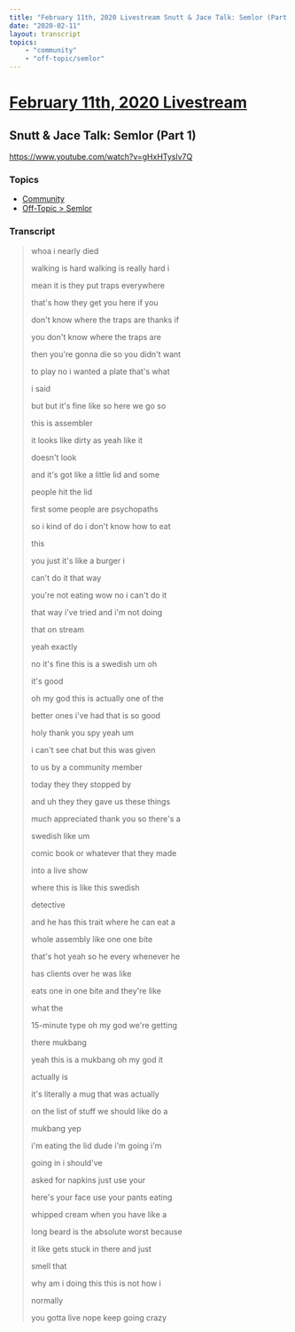 ```yaml
---
title: "February 11th, 2020 Livestream Snutt & Jace Talk: Semlor (Part 1)"
date: "2020-02-11"
layout: transcript
topics:
    - "community"
    - "off-topic/semlor"
---
```

# [February 11th, 2020 Livestream](../2020-02-11.md)
## Snutt & Jace Talk: Semlor (Part 1)
https://www.youtube.com/watch?v=gHxHTyslv7Q

### Topics
* [Community](../topics/community.md)
* [Off-Topic > Semlor](../topics/off-topic/semlor.md)

### Transcript

> whoa i nearly died
> 
> walking is hard walking is really hard i
> 
> mean it is they put traps everywhere
> 
> that's how they get you here if you
> 
> don't know where the traps are thanks if
> 
> you don't know where the traps are
> 
> then you're gonna die so you didn't want
> 
> to play no i wanted a plate that's what
> 
> i said
> 
> but but it's fine like so here we go so
> 
> this is assembler
> 
> it looks like dirty as yeah like it
> 
> doesn't look
> 
> and it's got like a little lid and some
> 
> people hit the lid
> 
> first some people are psychopaths
> 
> so i kind of do i don't know how to eat
> 
> this
> 
> you just it's like a burger i
> 
> can't do it that way
> 
> you're not eating wow no i can't do it
> 
> that way i've tried and i'm not doing
> 
> that on stream
> 
> yeah exactly
> 
> no it's fine this is a swedish um oh
> 
> it's good
> 
> oh my god this is actually one of the
> 
> better ones i've had that is so good
> 
> holy thank you spy yeah um
> 
>  i can't see chat but this was given
> 
> to us by a community member
> 
> today they they stopped by
> 
> and uh they they gave us these things
> 
> much appreciated thank you so there's a
> 
> swedish like um
> 
> comic book or whatever that they made
> 
> into a live show
> 
> where this is like this swedish
> 
> detective
> 
> and he has this trait where he can eat a
> 
> whole assembly like one one bite
> 
> that's hot yeah so he every whenever he
> 
> has clients over he was like
> 
> eats one in one bite and they're like
> 
> what the
> 
> 15-minute type oh my god we're getting
> 
> there mukbang
> 
> yeah this is a mukbang oh my god it
> 
> actually is
> 
> it's literally a mug that was actually
> 
> on the list of stuff we should like do a
> 
> mukbang yep
> 
> i'm eating the lid dude i'm going i'm
> 
> going in i should've
> 
> asked for napkins just use your
> 
> here's your face use your pants eating
> 
> whipped cream when you have like a
> 
> long beard is the absolute worst because
> 
> it like gets stuck in there and just
> 
> smell that
> 
> why am i doing this this is not how i
> 
> normally
> 
> you gotta live nope keep going crazy
> 
